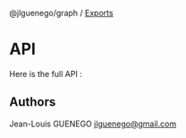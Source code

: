 @jlguenego/graph / [Exports](modules.md)

# API

Here is the full API :

## Authors

Jean-Louis GUENEGO <jlguenego@gmail.com>
